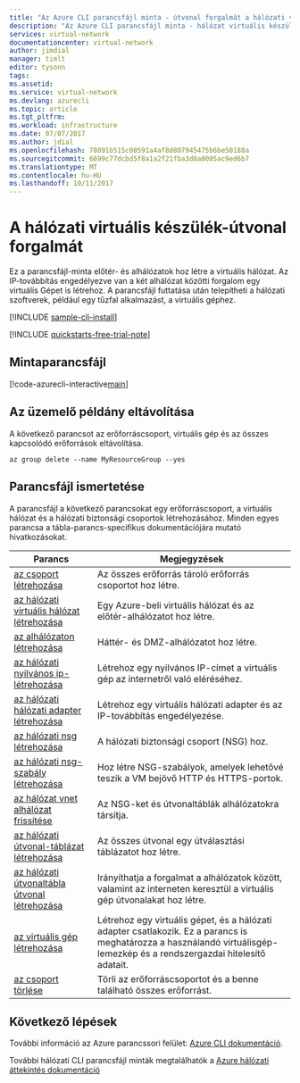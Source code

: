 ```yaml
---
title: "Az Azure CLI parancsfájl minta - útvonal forgalmát a hálózati virtuális készülék |} Microsoft Docs"
description: "Az Azure CLI parancsfájl minta - hálózat virtuális készülékként egy tűzfalat-útvonal forgalmát."
services: virtual-network
documentationcenter: virtual-network
author: jimdial
manager: timlt
editor: tysonn
tags: 
ms.assetid: 
ms.service: virtual-network
ms.devlang: azurecli
ms.topic: article
ms.tgt_pltfrm: 
ms.workload: infrastructure
ms.date: 07/07/2017
ms.author: jdial
ms.openlocfilehash: 78091b515c00591a4af8d807945475b6be50188a
ms.sourcegitcommit: 6699c77dcbd5f8a1a2f21fba3d0a0005ac9ed6b7
ms.translationtype: MT
ms.contentlocale: hu-HU
ms.lasthandoff: 10/11/2017
---
```

# <a name="route-traffic-through-a-network-virtual-appliance"></a>A hálózati virtuális készülék-útvonal forgalmát

Ez a parancsfájl-minta előtér- és alhálózatok hoz létre a virtuális hálózat. Az IP-továbbítás engedélyezve van a két alhálózat közötti forgalom egy virtuális Gépet is létrehoz. A parancsfájl futtatása után telepítheti a hálózati szoftverek, például egy tűzfal alkalmazást, a virtuális géphez.

[!INCLUDE [sample-cli-install](../../../includes/sample-cli-install.md)]

[!INCLUDE [quickstarts-free-trial-note](../../../includes/quickstarts-free-trial-note.md)]


## <a name="sample-script"></a>Mintaparancsfájl


[!code-azurecli-interactive[main](../../../cli_scripts/virtual-network/route-traffic-through-nva/route-traffic-through-nva.sh "Route traffic through a network virtual appliance")]

## <a name="clean-up-deployment"></a>Az üzemelő példány eltávolítása 

A következő parancsot az erőforráscsoport, virtuális gép és az összes kapcsolódó erőforrások eltávolítása.

```azurecli
az group delete --name MyResourceGroup --yes
```

## <a name="script-explanation"></a>Parancsfájl ismertetése

A parancsfájl a következő parancsokat egy erőforráscsoport, a virtuális hálózat és a hálózati biztonsági csoportok létrehozásához. Minden egyes parancsa a tábla-parancs-specifikus dokumentációjára mutató hivatkozásokat.

| Parancs | Megjegyzések |
|---|---|
| [az csoport létrehozása](/cli/azure/group#create) | Az összes erőforrás tároló erőforrás csoportot hoz létre. |
| [az hálózati virtuális hálózat létrehozása](/cli/azure/network/vnet#create) | Egy Azure-beli virtuális hálózat és az előtér-alhálózatot hoz létre. |
| [az alhálózaton létrehozása](/cli/azure/network/vnet/subnet#create) | Háttér- és DMZ-alhálózatot hoz létre. |
| [az hálózati nyilvános ip-létrehozása](/cli/azure/network/public-ip#create) | Létrehoz egy nyilvános IP-címet a virtuális gép az internetről való eléréséhez. |
| [az hálózati hálózati adapter létrehozása](/cli/azure/network/nic#create) | Létrehoz egy virtuális hálózati adapter és az IP-továbbítás engedélyezése. |
| [az hálózati nsg létrehozása](/cli/azure/network/nsg#create) | A hálózati biztonsági csoport (NSG) hoz. |
| [az hálózati nsg-szabály létrehozása](/cli/azure/network/nsg/rule#create) | Hoz létre NSG-szabályok, amelyek lehetővé teszik a VM bejövő HTTP és HTTPS-portok. |
| [az hálózat vnet alhálózat frissítése](/cli/azure/network/vnet/subnet#update)| Az NSG-ket és útvonaltáblák alhálózatokra társítja. |
| [az hálózati útvonal-táblázat létrehozása](/cli/azure/network/route-table#create)| Az összes útvonal egy útválasztási táblázatot hoz létre. |
| [az hálózati útvonaltábla útvonal létrehozása](/cli/azure/network/route-table/route#create)| Irányíthatja a forgalmat a alhálózatok között, valamint az interneten keresztül a virtuális gép útvonalakat hoz létre. |
| [az virtuális gép létrehozása](/cli/azure/vm#create) | Létrehoz egy virtuális gépet, és a hálózati adapter csatlakozik. Ez a parancs is meghatározza a használandó virtuálisgép-lemezkép és a rendszergazdai hitelesítő adatait. |
| [az csoport törlése](/cli/azure/group#delete) | Törli az erőforráscsoportot és a benne található összes erőforrást. |

## <a name="next-steps"></a>Következő lépések

További információ az Azure parancssori felület: [Azure CLI dokumentáció](/cli/azure/overview).

További hálózati CLI parancsfájl minták megtalálhatók a [Azure hálózati áttekintés dokumentáció](../cli-samples.md)